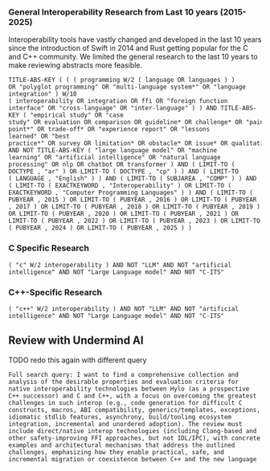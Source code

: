 ### General Interoperability Research from Last 10 years (2015-2025)
Interoperability tools have vastly changed and developed in the last 10 years since the introduction of Swift in 2014 and Rust getting popular for the C and C++ community. We limited the general research to the last 10 years to make reviewing abstracts more feasible.

```
TITLE-ABS-KEY ( ( ( programming W/2 ( language OR languages ) ) OR "polyglot programming" OR "multi-language system*" OR "language integration" ) W/10 ( interoperability OR integration OR ffi OR "foreign function interface" OR "cross-language" OR "inter-language" ) ) AND TITLE-ABS-KEY ( "empirical study" OR "case study" OR evaluation OR comparison OR guideline* OR challenge* OR "pain point*" OR trade-off* OR "experience report" OR "lessons learned" OR "best practice*" OR survey OR limitation* OR obstacle* OR issue* OR qualitative OR quantitative ) AND NOT TITLE-ABS-KEY ( "large language model" OR "machine learning" OR "artificial intelligence" OR "natural language processing" OR nlp OR chatbot OR transformer ) AND ( LIMIT-TO ( DOCTYPE , "ar" ) OR LIMIT-TO ( DOCTYPE , "cp" ) ) AND ( LIMIT-TO ( LANGUAGE , "English" ) ) AND ( LIMIT-TO ( SUBJAREA , "COMP" ) ) AND ( LIMIT-TO ( EXACTKEYWORD , "Interoperability" ) OR LIMIT-TO ( EXACTKEYWORD , "Computer Programming Languages" ) ) AND ( LIMIT-TO ( PUBYEAR , 2015 ) OR LIMIT-TO ( PUBYEAR , 2016 ) OR LIMIT-TO ( PUBYEAR , 2017 ) OR LIMIT-TO ( PUBYEAR , 2018 ) OR LIMIT-TO ( PUBYEAR , 2019 ) OR LIMIT-TO ( PUBYEAR , 2020 ) OR LIMIT-TO ( PUBYEAR , 2021 ) OR LIMIT-TO ( PUBYEAR , 2022 ) OR LIMIT-TO ( PUBYEAR , 2023 ) OR LIMIT-TO ( PUBYEAR , 2024 ) OR LIMIT-TO ( PUBYEAR , 2025 ) )
```

### C Specific Research

```
( "c" W/2 interoperability ) AND NOT "LLM" AND NOT "artificial intelligence" AND NOT "Large Language model" AND NOT "C-ITS"
```

### C++-Specific Research

```
( "c++" W/2 interoperability ) AND NOT "LLM" AND NOT "artificial intelligence" AND NOT "Large Language model" AND NOT "C-ITS"
```

## Review with Undermind AI

TODO redo this again with different query

```
Full search query: I want to find a comprehensive collection and analysis of the desirable properties and evaluation criteria for native interoperability technologies between Hylo (as a prospective C++ successor) and C and C++, with a focus on overcoming the greatest challenges in such interop (e.g., code generation for difficult C constructs, macros, ABI compatibility, generics/templates, exceptions, idiomatic stdlib features, asynchrony, build/tooling ecosystem integration, incremental and unordered adoption). The review must include direct/native interop technologies (including Clang-based and other safety-improving FFI approaches, but not IDL/IPC), with concrete examples and architectural mechanisms that address the outlined challenges, emphasizing how they enable practical, safe, and incremental migration or coexistence between C++ and the new language
```